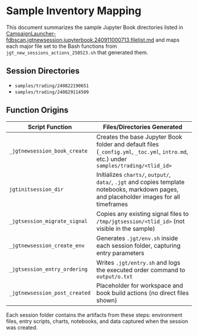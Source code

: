 # Sample Inventory Mapping

This document summarizes the sample Jupyter Book directories listed in [CampaignLauncher-fdbscan.jgtnewsession.jupyterbook.240911000713.filelist.md](CampaignLauncher-fdbscan.jgtnewsession.jupyterbook.240911000713.filelist.md) and maps each major file set to the Bash functions from `jgt_new_sessions_actions_250523.sh` that generated them.

## Session Directories
- `samples/trading/240822190651`
- `samples/trading/240829114509`

## Function Origins
| Script Function | Files/Directories Generated |
|-----------------|-----------------------------|
| `_jgtnewsession_book_create` | Creates the base Jupyter Book folder and default files (`_config.yml`, `_toc.yml`, `intro.md`, etc.) under `samples/trading/<tlid_id>` |
| `jgtinitsession_dir` | Initializes `charts/`, `output/`, `data/`, `.jgt` and copies template notebooks, markdown pages, and placeholder images for all timeframes |
| `_jgtsession_migrate_signal` | Copies any existing signal files to `/tmp/jgtsession/<tlid_id>` (not visible in the sample) |
| `_jgtnewsession_create_env` | Generates `.jgt/env.sh` inside each session folder, capturing entry parameters |
| `_jgtsession_entry_ordering` | Writes `.jgt/entry.sh` and logs the executed order command to `output/o.txt` |
| `_jgtnewsession_post_created` | Placeholder for workspace and book build actions (no direct files shown) |

Each session folder contains the artifacts from these steps: environment files, entry scripts, charts, notebooks, and data captured when the session was created.

